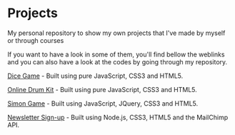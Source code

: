 # Projects
My personal repository to show my own projects that I've made by myself or through courses

If you want to have a look in some of them, you'll find bellow the weblinks and you can also have a look at the codes by going through my repository.

<a href= "https://raphael1202.github.io/DiceGame/">Dice Game</a> - Built using pure JavaScript, CSS3 and HTML5.

<a href= "https://raphael1202.github.io/OnlineDrumKit/">Online Drum Kit</a> - Built using pure JavaScript, CSS3 and HTML5.

<a href= "https://raphael1202.github.io/SimonGame/">Simon Game</a> - Built using JavaScript, JQuery, CSS3 and HTML5.

<a href= "https://fathomless-scrubland-03768.herokuapp.com/">Newsletter Sign-up</a> - Built using Node.js, CSS3, HTML5 and the MailChimp API.

